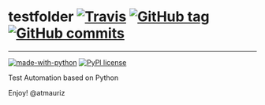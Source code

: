 # testfolder [![Travis](https://travis-ci.com/atmauriz/didactic-octo-memory.svg?branch=master&logo=travis)](https://travis-ci.com/atmauriz/didactic-octo-memory) [![GitHub tag](https://img.shields.io/github/tag/atmauriz/didactic-octo-memory.svg)](https://GitHub.com/atmauriz/didactic-octo-memory/tags/) [![GitHub commits](https://img.shields.io/github/commits-since/atmauriz/didactic-octo-memory/v0.0.1.svg)](https://GitHub.com/atmauriz/didactic-octo-memory/commit/)


___
[![made-with-python](https://img.shields.io/badge/Made%20with-Python-1f425f.svg)](https://www.python.org/)
[![PyPI license](https://img.shields.io/pypi/l/ansicolortags.svg)](https://pypi.python.org/pypi/ansicolortags/)

Test Automation based on Python

Enjoy! 
@atmauriz